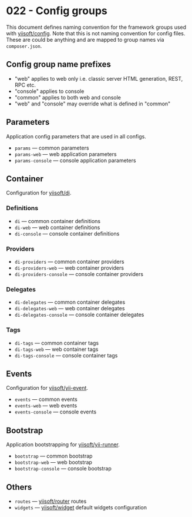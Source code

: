 # 022 - Config groups

This document defines naming convention for the framework groups used with [yiisoft/config](https://github.com/yiisoft/config).
Note that this is not naming convention for config files. These are could be anything and are mapped to group names via `composer.json`.

## Config group name prefixes

- "web" applies to web only i.e. classic server HTML generation, REST, RPC etc.
- "console" applies to console
- "common" applies to both web and console
- "web" and "console" may override what is defined in "common"

## Parameters

Application config parameters that are used in all configs.

- `params` — common parameters
- `params-web` — web application parameters
- `params-console` — console application parameters

## Container

Configuration for [yiisoft/di](https://github.com/yiisoft/di).

### Definitions

- `di` — common container definitions
- `di-web` — web container definitions
- `di-console` — console container definitions

### Providers

- `di-providers` — common container providers
- `di-providers-web` — web container providers
- `di-providers-console` — console container providers

### Delegates

- `di-delegates` — common container delegates
- `di-delegates-web` — web container delegates
- `di-delegates-console` — console container delegates

### Tags

- `di-tags` — common container tags
- `di-tags-web` — web container tags
- `di-tags-console` — console container tags

## Events

Configuration for [yiisoft/yii-event](https://github.com/yiisoft/yii-event).

- `events` — common events
- `events-web` — web events
- `events-console` — console events

## Bootstrap

Application bootstrapping for [yiisoft/yii-runner](https://github.com/yiisoft/yii-runner).

- `bootstrap` — common bootstrap
- `bootstrap-web` — web bootstrap
- `bootstrap-console` — console bootstrap

## Others

- `routes` — [yiisoft/router](https://github.com/yiisoft/router) routes
- `widgets` — [yiisoft/widget](https://github.com/yiisoft/widget) default widgets configuration
